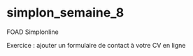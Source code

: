 # simplon_semaine_8
FOAD Simplonline

Exercice : ajouter un formulaire de contact à votre CV en ligne